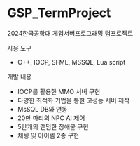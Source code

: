 # GSP_TermProject
2024한국공학대 게임서버프로그래밍 텀프로젝트

사용 도구
 - C++, IOCP, SFML, MSSQL, Lua script

개발 내용 
 - IOCP를 활용한 MMO 서버 구현
 - 다양한 최적화 기법을 통한 고성능 서버 제작
 - MsSQL DB와 연동
 - 20만 마리의 NPC AI 제어
 - 5만개의 랜덤한 장애물 구현
 - 채팅 및 아이템 2종 구현
